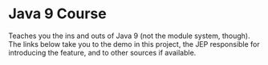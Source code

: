 # Java 9 Course

Teaches you the ins and outs of Java 9 (not the module system, though).
The links below take you to the demo in this project, the JEP responsible for introducing the feature, and to other sources if available.

